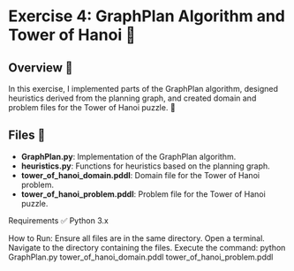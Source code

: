# Exercise 4: GraphPlan Algorithm and Tower of Hanoi 🧩

## Overview 📖
In this exercise, I implemented parts of the GraphPlan algorithm, designed heuristics derived from the planning graph, and created domain and problem files for the Tower of Hanoi puzzle. 🗼

## Files 📂
- **GraphPlan.py**: Implementation of the GraphPlan algorithm.
- **heuristics.py**: Functions for heuristics based on the planning graph.
- **tower_of_hanoi_domain.pddl**: Domain file for the Tower of Hanoi problem.
- **tower_of_hanoi_problem.pddl**: Problem file for the Tower of Hanoi puzzle.

Requirements ✅
Python 3.x

How to Run:
Ensure all files are in the same directory.
Open a terminal.
Navigate to the directory containing the files.
Execute the command:
  python GraphPlan.py tower_of_hanoi_domain.pddl tower_of_hanoi_problem.pddl


